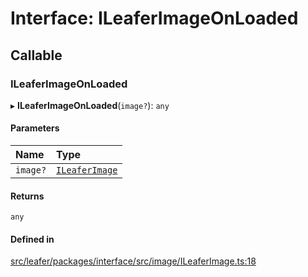# Interface: ILeaferImageOnLoaded

## Callable

### ILeaferImageOnLoaded

▸ **ILeaferImageOnLoaded**(`image?`): `any`

#### Parameters

| Name | Type |
| :------ | :------ |
| `image?` | [`ILeaferImage`](ILeaferImage.md) |

#### Returns

`any`

#### Defined in

[src/leafer/packages/interface/src/image/ILeaferImage.ts:18](https://github.com/leaferjs/leafer/blob/95ff07e0d4def3c18ac6ce3fa51ec0d271dffaae/packages/interface/src/image/ILeaferImage.ts#L18)
